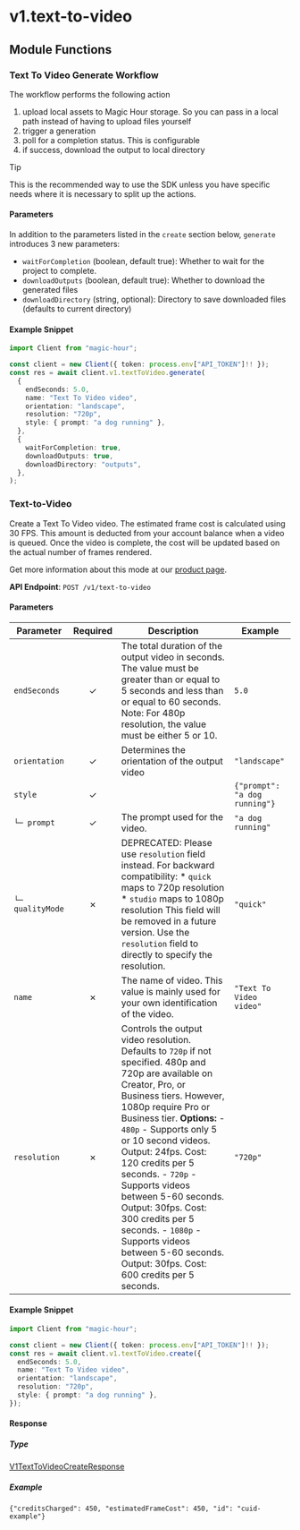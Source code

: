 # v1.text-to-video

## Module Functions



<!-- CUSTOM DOCS START -->
### Text To Video Generate Workflow <a name="generate"></a>

The workflow performs the following action

1. upload local assets to Magic Hour storage. So you can pass in a local path instead of having to upload files yourself
2. trigger a generation
3. poll for a completion status. This is configurable
4. if success, download the output to local directory

> [!TIP]
> This is the recommended way to use the SDK unless you have specific needs where it is necessary to split up the actions.

#### Parameters

In addition to the parameters listed in the `create` section below, `generate` introduces 3 new parameters:

- `waitForCompletion` (boolean, default true): Whether to wait for the project to complete.
- `downloadOutputs` (boolean, default true): Whether to download the generated files
- `downloadDirectory` (string, optional): Directory to save downloaded files (defaults to current directory)

#### Example Snippet

```typescript
import Client from "magic-hour";

const client = new Client({ token: process.env["API_TOKEN"]!! });
const res = await client.v1.textToVideo.generate(
  {
    endSeconds: 5.0,
    name: "Text To Video video",
    orientation: "landscape",
    resolution: "720p",
    style: { prompt: "a dog running" },
  },
  {
    waitForCompletion: true,
    downloadOutputs: true,
    downloadDirectory: "outputs",
  },
);

```

<!-- CUSTOM DOCS END -->
### Text-to-Video <a name="create"></a>

Create a Text To Video video. The estimated frame cost is calculated using 30 FPS. This amount is deducted from your account balance when a video is queued. Once the video is complete, the cost will be updated based on the actual number of frames rendered.
  
Get more information about this mode at our [product page](https://magichour.ai/products/text-to-video).
  

**API Endpoint**: `POST /v1/text-to-video`

#### Parameters

| Parameter | Required | Description | Example |
|-----------|:--------:|-------------|--------|
| `endSeconds` | ✓ | The total duration of the output video in seconds.  The value must be greater than or equal to 5 seconds and less than or equal to 60 seconds.  Note: For 480p resolution, the value must be either 5 or 10. | `5.0` |
| `orientation` | ✓ | Determines the orientation of the output video | `"landscape"` |
| `style` | ✓ |  | `{"prompt": "a dog running"}` |
| `└─ prompt` | ✓ | The prompt used for the video. | `"a dog running"` |
| `└─ qualityMode` | ✗ | DEPRECATED: Please use `resolution` field instead. For backward compatibility: * `quick` maps to 720p resolution * `studio` maps to 1080p resolution  This field will be removed in a future version. Use the `resolution` field to directly to specify the resolution. | `"quick"` |
| `name` | ✗ | The name of video. This value is mainly used for your own identification of the video. | `"Text To Video video"` |
| `resolution` | ✗ | Controls the output video resolution. Defaults to `720p` if not specified.  480p and 720p are available on Creator, Pro, or Business tiers. However, 1080p require Pro or Business tier.  **Options:** - `480p` - Supports only 5 or 10 second videos. Output: 24fps. Cost: 120 credits per 5 seconds. - `720p` - Supports videos between 5-60 seconds. Output: 30fps. Cost: 300 credits per 5 seconds. - `1080p` - Supports videos between 5-60 seconds. Output: 30fps. Cost: 600 credits per 5 seconds. | `"720p"` |

#### Example Snippet

```typescript
import Client from "magic-hour";

const client = new Client({ token: process.env["API_TOKEN"]!! });
const res = await client.v1.textToVideo.create({
  endSeconds: 5.0,
  name: "Text To Video video",
  orientation: "landscape",
  resolution: "720p",
  style: { prompt: "a dog running" },
});

```

#### Response

##### Type
[V1TextToVideoCreateResponse](/src/types/v1-text-to-video-create-response.ts)

##### Example
`{"creditsCharged": 450, "estimatedFrameCost": 450, "id": "cuid-example"}`


